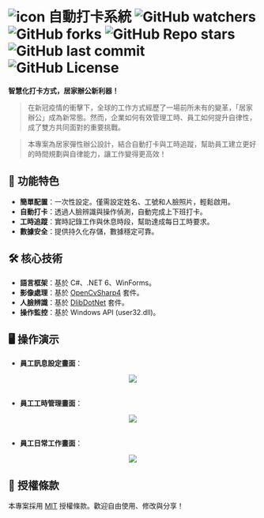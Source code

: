 ﻿# ![icon](https://github.com/user-attachments/assets/425a25b0-4c07-4f4f-a397-dd91bc9dd24a) 自動打卡系統 ![GitHub watchers](https://img.shields.io/github/watchers/FongYuanChen/AutomaticAttendanceSystem) ![GitHub forks](https://img.shields.io/github/forks/FongYuanChen/AutomaticAttendanceSystem) ![GitHub Repo stars](https://img.shields.io/github/stars/FongYuanChen/AutomaticAttendanceSystem) ![GitHub last commit](https://img.shields.io/github/last-commit/FongYuanChen/AutomaticAttendanceSystem) ![GitHub License](https://img.shields.io/github/license/FongYuanChen/AutomaticAttendanceSystem)

**智慧化打卡方式，居家辦公新利器！**

> 在新冠疫情的衝擊下，全球的工作方式經歷了一場前所未有的變革，「居家辦公」成為新常態。然而，企業如何有效管理工時、員工如何提升自律性，成了雙方共同面對的重要挑戰。

> 本專案為居家彈性辦公設計，結合自動打卡與工時追蹤，幫助員工建立更好的時間規劃與自律能力，讓工作變得更高效！


## 🎨 功能特色

- **簡單配置**：一次性設定。僅需設定姓名、工號和人臉照片，輕鬆啟用。
- **自動打卡**：透過人臉辨識與操作偵測，自動完成上下班打卡。
- **工時追蹤**：實時記錄工作與休息時段，幫助達成每日工時要求。
- **數據安全**：提供持久化存儲，數據穩定可靠。


## 🛠 核心技術

- **語言框架**：基於 C#、.NET 6、WinForms。
- **影像處理**：基於 [OpenCvSharp4](https://github.com/shimat/opencvsharp) 套件。
- **人臉辨識**：基於 [DlibDotNet](https://github.com/takuya-takeuchi/DlibDotNet) 套件。
- **操作監控**：基於 Windows API (user32.dll)。


## 🖥️ 操作演示

- **員工訊息設定畫面**：
<div align=center><img src="https://github.com/user-attachments/assets/1152c062-5424-4a24-aeda-6c31ee81148e" /></div>

<br>

- **員工工時管理畫面**：
<div align=center><img src="https://github.com/user-attachments/assets/fb7686eb-8342-458c-853d-1cf2d9951cea" /></div>

<br>

- **員工日常工作畫面**：
<div align=center><img src="https://github.com/user-attachments/assets/7638c079-b79b-48d9-9be9-1047221e7855" /></div>


## 📜 授權條款

本專案採用 [MIT](https://github.com/FongYuanChen/AutomaticAttendanceSystem/blob/main/LICENSE) 授權條款。歡迎自由使用、修改與分享！


